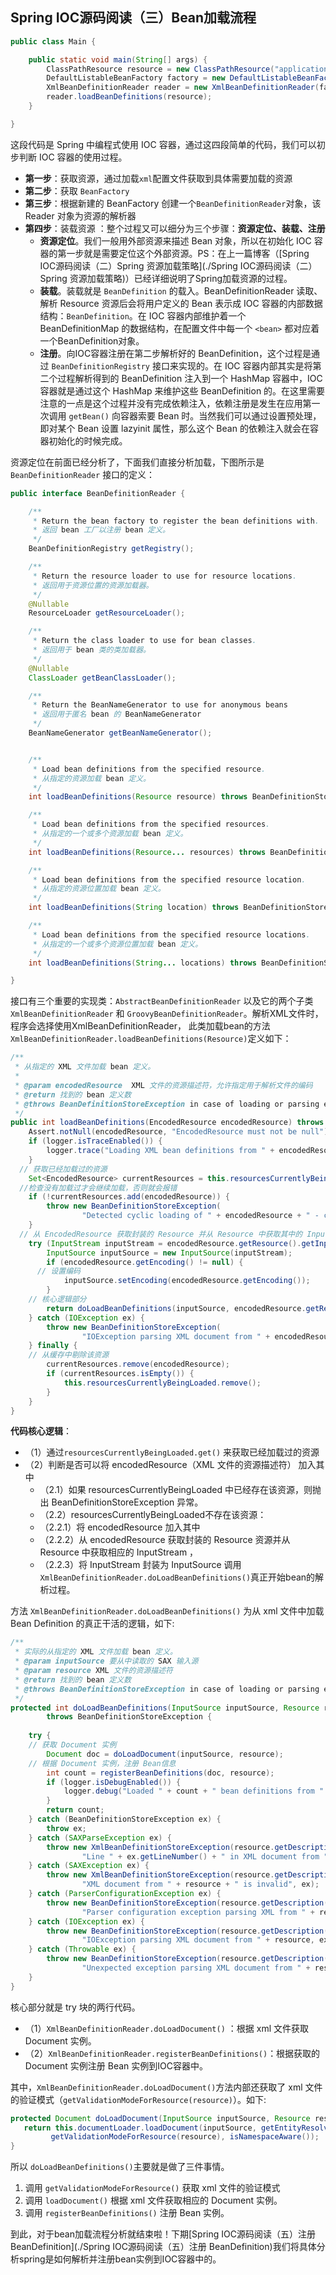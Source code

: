 ## Spring IOC源码阅读（三）Bean加载流程



```java
public class Main {

    public static void main(String[] args) {
        ClassPathResource resource = new ClassPathResource("application.xml");
        DefaultListableBeanFactory factory = new DefaultListableBeanFactory();
        XmlBeanDefinitionReader reader = new XmlBeanDefinitionReader(factory);
        reader.loadBeanDefinitions(resource);
    }

}
```

这段代码是 Spring 中编程式使用 IOC 容器，通过这四段简单的代码，我们可以初步判断 IOC 容器的使用过程。

- **第一步**：获取资源，通过加载`xml`配置文件获取到具体需要加载的资源
- **第二步**：获取 `BeanFactory`
- **第三步**：根据新建的 BeanFactory 创建一个`BeanDefinitionReader`对象，该 Reader 对象为资源的解析器
- **第四步**：装载资源 ：整个过程又可以细分为三个步骤：**资源定位、装载、注册**
  - **资源定位**。我们一般用外部资源来描述 Bean 对象，所以在初始化 IOC 容器的第一步就是需要定位这个外部资源。PS：在上一篇博客（[Spring IOC源码阅读（二）Spring 资源加载策略](./Spring IOC源码阅读（二）Spring 资源加载策略)）已经详细说明了Spring加载资源的过程。
  - **装载**。装载就是 `BeanDefinition` 的载入。BeanDefinitionReader 读取、解析 Resource 资源后会将用户定义的 Bean 表示成 IOC 容器的内部数据结构：`BeanDefinition`。在 IOC 容器内部维护着一个 BeanDefinitionMap 的数据结构，在配置文件中每一个 `<bean>` 都对应着一个BeanDefinition对象。
  - **注册**。向IOC容器注册在第二步解析好的 BeanDefinition，这个过程是通过 `BeanDefinitionRegistry` 接口来实现的。在 IOC 容器内部其实是将第二个过程解析得到的 BeanDefinition 注入到一个 HashMap 容器中，IOC 容器就是通过这个 HashMap 来维护这些 BeanDefinition 的。在这里需要注意的一点是这个过程并没有完成依赖注入，依赖注册是发生在应用第一次调用 `getBean()` 向容器索要 Bean 时。当然我们可以通过设置预处理，即对某个 Bean 设置 lazyinit 属性，那么这个 Bean 的依赖注入就会在容器初始化的时候完成。



资源定位在前面已经分析了，下面我们直接分析加载，下图所示是`BeanDefinitionReader` 接口的定义：

```java
public interface BeanDefinitionReader {

	/**
	 * Return the bean factory to register the bean definitions with.
	 * 返回 bean 工厂以注册 bean 定义。
	 */
	BeanDefinitionRegistry getRegistry();

	/**
	 * Return the resource loader to use for resource locations.
	 * 返回用于资源位置的资源加载器。
	 */
	@Nullable
	ResourceLoader getResourceLoader();

	/**
	 * Return the class loader to use for bean classes.
	 * 返回用于 bean 类的类加载器。
	 */
	@Nullable
	ClassLoader getBeanClassLoader();

	/**
	 * Return the BeanNameGenerator to use for anonymous beans
	 * 返回用于匿名 bean 的 BeanNameGenerator
	 */
	BeanNameGenerator getBeanNameGenerator();


	/**
	 * Load bean definitions from the specified resource.
	 * 从指定的资源加载 bean 定义。
	 */
	int loadBeanDefinitions(Resource resource) throws BeanDefinitionStoreException;

	/**
	 * Load bean definitions from the specified resources.
	 * 从指定的一个或多个资源加载 bean 定义。
	 */
	int loadBeanDefinitions(Resource... resources) throws BeanDefinitionStoreException;

	/**
	 * Load bean definitions from the specified resource location.
	 * 从指定的资源位置加载 bean 定义。
	 */
	int loadBeanDefinitions(String location) throws BeanDefinitionStoreException;

	/**
	 * Load bean definitions from the specified resource locations.
	 * 从指定的一个或多个资源位置加载 bean 定义。
	 */
	int loadBeanDefinitions(String... locations) throws BeanDefinitionStoreException;

}
```

接口有三个重要的实现类：`AbstractBeanDefinitionReader` 以及它的两个子类  `XmlBeanDefinitionReader` 和 `GroovyBeanDefinitionReader`。解析XML文件时，程序会选择使用XmlBeanDefinitionReader， 此类加载bean的方法 `XmlBeanDefinitionReader.loadBeanDefinitions(Resource)`定义如下：

```java
/**                                                                                                   
 * 从指定的 XML 文件加载 bean 定义。   
 *
 * @param encodedResource  XML 文件的资源描述符，允许指定用于解析文件的编码                                       
 * @return 找到的 bean 定义数                                                     
 * @throws BeanDefinitionStoreException in case of loading or parsing errors                          
 */                                                                                                   
public int loadBeanDefinitions(EncodedResource encodedResource) throws BeanDefinitionStoreException { 
	Assert.notNull(encodedResource, "EncodedResource must not be null");                              
	if (logger.isTraceEnabled()) {                                                                    
		logger.trace("Loading XML bean definitions from " + encodedResource);                         
	}                                                                                                 
  // 获取已经加载过的资源                                                                                                    
	Set<EncodedResource> currentResources = this.resourcesCurrentlyBeingLoaded.get();                 
  //检查没有加载过才会继续加载，否则就会报错                                                                                                    
	if (!currentResources.add(encodedResource)) {                                                     
		throw new BeanDefinitionStoreException(                                                       
				"Detected cyclic loading of " + encodedResource + " - check your import definitions!")
	}                                                                                                 
  // 从 EncodedResource 获取封装的 Resource 并从 Resource 中获取其中的 InputStream                                                                                                    
	try (InputStream inputStream = encodedResource.getResource().getInputStream()) {                  
		InputSource inputSource = new InputSource(inputStream);                                       
		if (encodedResource.getEncoding() != null) { 
      // 设置编码
			inputSource.setEncoding(encodedResource.getEncoding());                                   
		}
    // 核心逻辑部分
		return doLoadBeanDefinitions(inputSource, encodedResource.getResource());                     
	} catch (IOException ex) {                                                                          
		throw new BeanDefinitionStoreException(                                                       
				"IOException parsing XML document from " + encodedResource.getResource(), ex);        
	} finally { 
    // 从缓存中剔除该资源
		currentResources.remove(encodedResource);                                                     
		if (currentResources.isEmpty()) {                                                             
			this.resourcesCurrentlyBeingLoaded.remove();                                              
		}                                                                                             
	}                                                                                                 
}                                                                                                     
```

**代码核心逻辑**：

* （1）通过`resourcesCurrentlyBeingLoaded.get()` 来获取已经加载过的资源
* （2）判断是否可以将 encodedResource（XML 文件的资源描述符） 加入其中
  * （2.1）如果 resourcesCurrentlyBeingLoaded 中已经存在该资源，则抛出 BeanDefinitionStoreException 异常。
  * （2.2）resourcesCurrentlyBeingLoaded不存在该资源：
  * （2.2.1）将 encodedResource 加入其中
  * （2.2.2）从 encodedResource 获取封装的 Resource 资源并从 Resource 中获取相应的 InputStream ，
  * （2.2.3）将 InputStream 封装为 InputSource 调用 `XmlBeanDefinitionReader.doLoadBeanDefinitions()`真正开始bean的解析过程。

方法 `XmlBeanDefinitionReader.doLoadBeanDefinitions()` 为从 xml 文件中加载 Bean Definition 的真正干活的逻辑，如下:

```java
/**                                                                                                      
 * 实际的从指定的 XML 文件加载 bean 定义。                                         
 * @param inputSource 要从中读取的 SAX 输入源                                                
 * @param resource XML 文件的资源描述符                                           
 * @return 找到的 bean 定义数                                                            
 * @throws BeanDefinitionStoreException in case of loading or parsing errors                                                                                                     
 */                                                                                                      
protected int doLoadBeanDefinitions(InputSource inputSource, Resource resource)                          
		throws BeanDefinitionStoreException {                                                            
                                                                                                         
	try {
    // 获取 Document 实例
		Document doc = doLoadDocument(inputSource, resource);  
    // 根据 Document 实例，注册 Bean信息
		int count = registerBeanDefinitions(doc, resource);                                              
		if (logger.isDebugEnabled()) {                                                                   
			logger.debug("Loaded " + count + " bean definitions from " + resource);                      
		}                                                                                                
		return count;                                                                                    
	} catch (BeanDefinitionStoreException ex) {                                                            
		throw ex;                                                                                        
	} catch (SAXParseException ex) {                                                                       
		throw new XmlBeanDefinitionStoreException(resource.getDescription(),                             
				"Line " + ex.getLineNumber() + " in XML document from " + resource + " is invalid", ex); 
	} catch (SAXException ex) {                                                                            
		throw new XmlBeanDefinitionStoreException(resource.getDescription(),                             
				"XML document from " + resource + " is invalid", ex);                                    
	} catch (ParserConfigurationException ex) {                                                            
		throw new BeanDefinitionStoreException(resource.getDescription(),                                
				"Parser configuration exception parsing XML from " + resource, ex);                      
	} catch (IOException ex) {                                                                             
		throw new BeanDefinitionStoreException(resource.getDescription(),                                
				"IOException parsing XML document from " + resource, ex);                                
	} catch (Throwable ex) {                                                                               
		throw new BeanDefinitionStoreException(resource.getDescription(),                                
				"Unexpected exception parsing XML document from " + resource, ex);                       
	}                                                                                                    
}                                                                                                        
```

核心部分就是 try 块的两行代码。

* （1）`XmlBeanDefinitionReader.doLoadDocument()` ：根据 xml 文件获取 Document 实例。
* （2）`XmlBeanDefinitionReader.registerBeanDefinitions()`：根据获取的 Document 实例注册 Bean 实例到IOC容器中。 

其中，`XmlBeanDefinitionReader.doLoadDocument()`方法内部还获取了 xml 文件的验证模式（`getValidationModeForResource(resource)`）。如下:

```java
protected Document doLoadDocument(InputSource inputSource, Resource resource) throws Exception {
   return this.documentLoader.loadDocument(inputSource, getEntityResolver(), this.errorHandler,
         getValidationModeForResource(resource), isNamespaceAware());
}
```

所以 `doLoadBeanDefinitions()`主要就是做了三件事情。

1. 调用 `getValidationModeForResource()` 获取 xml 文件的验证模式 
2. 调用 `loadDocument()` 根据 xml 文件获取相应的 Document 实例。 
3.  调用 `registerBeanDefinitions()` 注册 Bean 实例。

到此，对于bean加载流程分析就结束啦！下期[Spring IOC源码阅读（五）注册 BeanDefinition](./Spring IOC源码阅读（五）注册 BeanDefinition)我们将具体分析spring是如何解析并注册bean实例到IOC容器中的。
